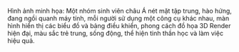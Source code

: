 Hình ảnh minh họa: Một nhóm sinh viên châu Á nét mặt tập trung, hào hứng, đang ngồi quanh máy tính, mỗi người sử dụng một công cụ khác nhau, màn hình hiển thị các biểu đồ và bảng điều khiển, phong cách đồ họa 3D Render hiện đại, màu sắc trẻ trung, sống động, thể hiện tinh thần học và làm việc hiệu quả.